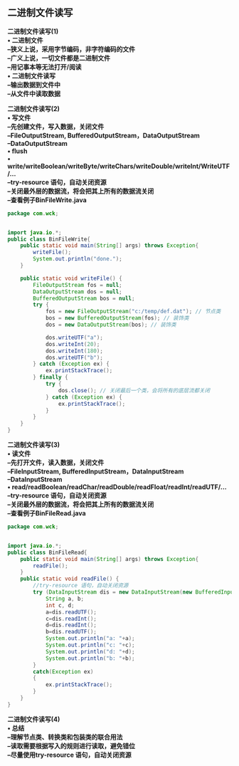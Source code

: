 ## 二进制文件读写

**二进制文件读写(1)**  
**• 二进制文件**  
**–狭义上说，采用字节编码，非字符编码的文件**  
**–广义上说，一切文件都是二进制文件**  
**–用记事本等无法打开/阅读**  
**• 二进制文件读写**  
**–输出数据到文件中**  
**–从文件中读取数据**  



**二进制文件读写(2)**  
**• 写文件**  
**–先创建文件，写入数据，关闭文件**  
**–FileOutputStream, BufferedOutputStream，DataOutputStream**  
**–DataOutputStream**  
**• flush**  
**• write/writeBoolean/writeByte/writeChars/writeDouble/writeInt/WriteUTF/…**  
**–try-resource 语句，自动关闭资源**  
**–关闭最外层的数据流，将会把其上所有的数据流关闭**  
**–查看例子BinFileWrite.java**  

```java
package com.wck;


import java.io.*;
public class BinFileWrite{
	public static void main(String[] args) throws Exception{
		writeFile();
		System.out.println("done.");
	}

	public static void writeFile() {
		FileOutputStream fos = null;
		DataOutputStream dos = null;
		BufferedOutputStream bos = null;
		try {
			fos = new FileOutputStream("c:/temp/def.dat"); // 节点类
			bos = new BufferedOutputStream(fos); // 装饰类
			dos = new DataOutputStream(bos); // 装饰类		

			dos.writeUTF("a");
			dos.writeInt(20);
			dos.writeInt(180);
			dos.writeUTF("b");
		} catch (Exception ex) {
			ex.printStackTrace();
		} finally {
			try {
				dos.close(); // 关闭最后一个类，会将所有的底层流都关闭
			} catch (Exception ex) {
				ex.printStackTrace();
			}
		}
	}
}

```



**二进制文件读写(3)**  
**• 读文件**  
**–先打开文件，读入数据，关闭文件**  
**–FileInputStream, BufferedInputStream，DataInputStream**  
**–DataInputStream**  
**• read/readBoolean/readChar/readDouble/readFloat/readInt/readUTF/…**  
**–try-resource 语句，自动关闭资源**  
**–关闭最外层的数据流，将会把其上所有的数据流关闭**  
**–查看例子BinFileRead.java**  

```java
package com.wck;


import java.io.*;
public class BinFileRead{
	public static void main(String[] args) throws Exception{
		readFile();
	}
	public static void readFile() {
		//try-resource 语句，自动关闭资源
		try (DataInputStream dis = new DataInputStream(new BufferedInputStream(new FileInputStream("c:/temp/def.dat")))) {
			String a, b;
			int c, d;
			a=dis.readUTF();
			c=dis.readInt();
			d=dis.readInt();
			b=dis.readUTF();
			System.out.println("a: "+a);
			System.out.println("c: "+c);
			System.out.println("d: "+d);
			System.out.println("b: "+b);
		}
		catch(Exception ex)
		{
			ex.printStackTrace();
		}
	}
}

```



**二进制文件读写(4)**  
**• 总结**  
**–理解节点类、转换类和包装类的联合用法**  
**–读取需要根据写入的规则进行读取，避免错位**  
**–尽量使用try-resource 语句，自动关闭资源**  

